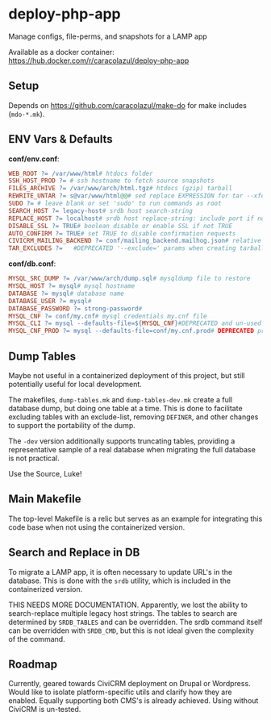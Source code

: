# deploy-php-app
Manage configs, file-perms, and snapshots for a LAMP app

Available as a docker container: https://hub.docker.com/r/caracolazul/deploy-php-app

## Setup

Depends on https://github.com/caracolazul/make-do for make includes (`mdo-*.mk`).

## ENV Vars & Defaults

**conf/env.conf**:
```makefile
WEB_ROOT ?= /var/www/html# htdocs folder
SSH_HOST_PROD ?= # ssh hostname to fetch source snapshots
FILES_ARCHIVE ?= /var/www/arch/html.tgz# htdocs (gzip) tarball
REWRITE_UNTAR ?= s@var/www/html@@# sed replace EXPRESSION for tar --xform=EXPRESSION
SUDO ?= # leave blank or set 'sudo' to run commands as root
SEARCH_HOST ?= legacy-host# srdb host search-string
REPLACE_HOST ?= localhost# srdb host replace-string: include port if non-standard (80)
DISABLE_SSL ?= TRUE# boolean disable or enable SSL if not TRUE
AUTO_CONFIRM ?= TRUE# set TRUE to disable confirmation requests
CIVICRM_MAILING_BACKEND ?= conf/mailing_backend.mailhog.json# relative path to json input-file to cv api4 Setting.set
TAR_EXCLUDES ?=   #DEPRECATED '--exclude=' params when creating tarballs
```

**conf/db.conf**:
```makefile
MYSQL_SRC_DUMP ?= /var/www/arch/dump.sql# mysqldump file to restore
MYSQL_HOST ?= mysql# mysql hostname
DATABASE ?= mysql# database name
DATABASE_USER ?= mysql#
DATABASE_PASSWORD ?= strong-password#
MYSQL_CNF ?= conf/my.cnf# mysql credentials my.cnf file
MYSQL_CLI ?= mysql --defaults-file=${MYSQL_CNF}#DEPRECATED and un-used
MYSQL_CNF_PROD ?= mysql --defaults-file=conf/my.cnf.prod# DEPRECATED prod credentials my.cnf file
```

## Dump Tables

Maybe not useful in a containerized deployment of this project, but still potentially useful for local development.

The makefiles, `dump-tables.mk` and `dump-tables-dev.mk` create a full database dump, but doing one table at a time. This is done to facilitate excluding tables with an exclude-list, removing `DEFINER`, and other changes to support the portability of the dump.

The `-dev` version additionally supports truncating tables, providing a representative sample of a real database when migrating the full database is not practical.

Use the Source, Luke!

## Main Makefile

The top-level Makefile is a relic but serves as an example for integrating this code base when not using the containerized version.

## Search and Replace in DB

To migrate a LAMP app, it is often necessary to update URL's in the database. This is done with the `srdb` utility, which is included in the containerized version.

THIS NEEDS MORE DOCUMENTATION.
Apparently, we lost the ability to search-replace multiple legacy host strings.
The tables to search are determined by `SRDB_TABLES` and can be overridden.
The srdb command itself can be overridden with `SRDB_CMD`, but this is not ideal given the complexity of the command.

## Roadmap

Currently, geared towards CiviCRM deployment on Drupal or Wordpress. Would like to isolate platform-specific utils and clarify how they are enabled. Equally supporting both CMS's is already achieved. Using without CiviCRM is un-tested.
